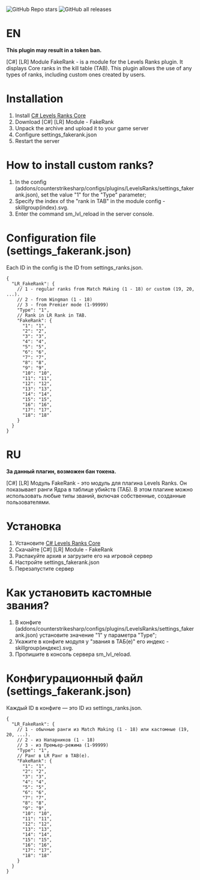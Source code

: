 ![GitHub Repo stars](https://img.shields.io/github/stars/ABKAM2023/CS2-LR-FakeRank?style=for-the-badge)
![GitHub all releases](https://img.shields.io/github/downloads/ABKAM2023/CS2-LR-FakeRank/total?style=for-the-badge)

# EN
**This plugin may result in a token ban.**

[C#] [LR] Module FakeRank - is a module for the Levels Ranks plugin. It displays Core ranks in the kill table (TAB). This plugin allows the use of any types of ranks, including custom ones created by users.

# Installation
1. Install [C# Levels Ranks Core](https://github.com/ABKAM2023/CS2-LevelsRanks-Core/tree/v1.0) 
2. Download [C#] [LR] Module - FakeRank
3. Unpack the archive and upload it to your game server
4. Configure settings_fakerank.json
5. Restart the server

# How to install custom ranks?​
1. In the config (addons/counterstrikesharp/configs/plugins/LevelsRanks/settings_fakerank.json), set the value "1" for the "Type" parameter;​
2. Specify the index of the "rank in TAB" in the module config - skillgroup(index).svg.​
3. Enter the command sm_lvl_reload in the server console.

# Configuration file (settings_fakerank.json)
Each ID in the config is the ID from settings_ranks.json.
```
{
  "LR_FakeRank": {
    // 1 - regular ranks from Match Making (1 - 18) or custom (19, 20, ...).
    // 2 - from Wingman (1 - 18)
    // 3 - from Premier mode (1-99999)
    "Type": "1",
    // Rank in LR Rank in TAB.
    "FakeRank": {
      "1": "1",
      "2": "2",
      "3": "3",
      "4": "4",
      "5": "5",
      "6": "6",
      "7": "7",
      "8": "8",
      "9": "9",
      "10": "10",
      "11": "11",
      "12": "12",
      "13": "13",
      "14": "14",
      "15": "15",
      "16": "16",
      "17": "17",
      "18": "18"
    }
  }
}
```

# RU
**За данный плагин, возможен бан токена.**

[C#] [LR] Модуль FakeRank - это модуль для плагина Levels Ranks. Он показывает ранги Ядра в таблице убийств (ТАБ). В этом плагине можно использовать любые типы званий, включая собственные, созданные пользователями.

# Установка
1. Установите [C# Levels Ranks Core](https://github.com/ABKAM2023/CS2-LevelsRanks-Core/tree/v1.0)
2. Скачайте [C#] [LR] Module - FakeRank
3. Распакуйте архив и загрузите его на игровой сервер
4. Настройте settings_fakerank.json
5. Перезапустите сервер

# Как установить кастомные звания?​
1. В конфиге (addons/counterstrikesharp/configs/plugins/LevelsRanks/settings_fakerank.json) установите значение "1" у параметра "Type"; ​
2. Укажите в конфиге модуля у "звания в ТАБ(е)" его индекс - skillgroup(индекс).svg. ​
3. Пропишите в консоль сервера sm_lvl_reload.

# Конфигурационный файл (settings_fakerank.json)
Каждый ID в конфиге — это ID из settings_ranks.json.
```
{
  "LR_FakeRank": {
    // 1 - обычные ранги из Match Making (1 - 18) или кастомные (19, 20, ...).
    // 2 - из Напарников (1 - 18)
    // 3 - из Премьер-режима (1-99999)
    "Type": "1",
    // Ранг в LR Ранг в TAB(е).
    "FakeRank": {
      "1": "1",
      "2": "2",
      "3": "3",
      "4": "4",
      "5": "5",
      "6": "6",
      "7": "7",
      "8": "8",
      "9": "9",
      "10": "10",
      "11": "11",
      "12": "12",
      "13": "13",
      "14": "14",
      "15": "15",
      "16": "16",
      "17": "17",
      "18": "18"
    }
  }
}
```
